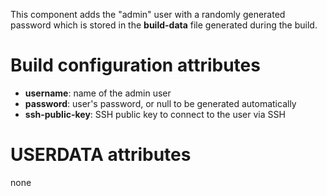 This component adds the "admin" user with a randomly generated password which is stored in
the **build-data** file generated during the build.

# Build configuration attributes

- **username**: name of the admin user 
- **password**: user's password, or null to be generated automatically
- **ssh-public-key**: SSH public key to connect to the user via SSH

# USERDATA attributes

none